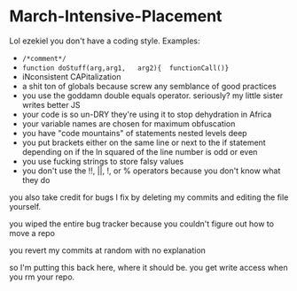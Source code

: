March-Intensive-Placement
=========================

Lol ezekiel you don't have a coding style. Examples:
 
 - `/*comment*/`
 - `function doStuff(arg,arg1,   arg2){  functionCall()}`
 - iNconsistent CAPitalization
 - a shit ton of globals because screw any semblance of good practices
 - you use the goddamn double equals operator. seriously? my little sister writes better JS
 - your code is so un-DRY they're using it to stop dehydration in Africa
 - your variable names are chosen for maximum obfuscation
 - you have "code mountains" of statements nested levels deep
 - you put brackets either on the same line or next to the if statement depending on if the ln squared of the line number is odd or even
 - you use fucking strings to store falsy values
 - you don't use the !!, ||, !, or % operators because you don't know what they do

you also take credit for bugs I fix by deleting my commits and editing the file yourself.

you wiped the entire bug tracker because you couldn't figure out how to move a repo

you revert my commits at random with no explanation

so I'm putting this back here, where it should be. you get write access when you rm your repo.
